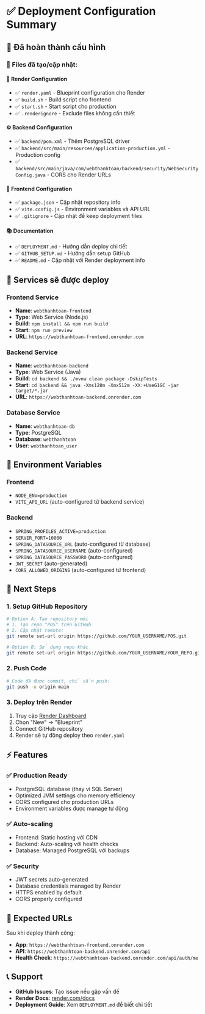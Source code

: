 # ✅ Deployment Configuration Summary

## 🎯 Đã hoàn thành cấu hình

### 📁 Files đã tạo/cập nhật:

#### 🔧 Render Configuration
- ✅ `render.yaml` - Blueprint configuration cho Render
- ✅ `build.sh` - Build script cho frontend
- ✅ `start.sh` - Start script cho production
- ✅ `.renderignore` - Exclude files không cần thiết

#### ⚙️ Backend Configuration
- ✅ `backend/pom.xml` - Thêm PostgreSQL driver
- ✅ `backend/src/main/resources/application-production.yml` - Production config
- ✅ `backend/src/main/java/com/webthanhtoan/backend/security/WebSecurityConfig.java` - CORS cho Render URLs

#### 🎨 Frontend Configuration
- ✅ `package.json` - Cập nhật repository info
- ✅ `vite.config.js` - Environment variables và API URL
- ✅ `.gitignore` - Cập nhật để keep deployment files

#### 📚 Documentation
- ✅ `DEPLOYMENT.md` - Hướng dẫn deploy chi tiết
- ✅ `GITHUB_SETUP.md` - Hướng dẫn setup GitHub
- ✅ `README.md` - Cập nhật với Render deployment info

## 🚀 Services sẽ được deploy

### Frontend Service
- **Name**: `webthanhtoan-frontend`
- **Type**: Web Service (Node.js)
- **Build**: `npm install && npm run build`
- **Start**: `npm run preview`
- **URL**: `https://webthanhtoan-frontend.onrender.com`

### Backend Service
- **Name**: `webthanhtoan-backend`
- **Type**: Web Service (Java)
- **Build**: `cd backend && ./mvnw clean package -DskipTests`
- **Start**: `cd backend && java -Xms128m -Xmx512m -XX:+UseG1GC -jar target/*.jar`
- **URL**: `https://webthanhtoan-backend.onrender.com`

### Database Service
- **Name**: `webthanhtoan-db`
- **Type**: PostgreSQL
- **Database**: `webthanhtoan`
- **User**: `webthanhtoan_user`

## 🔗 Environment Variables

### Frontend
- `NODE_ENV=production`
- `VITE_API_URL` (auto-configured từ backend service)

### Backend
- `SPRING_PROFILES_ACTIVE=production`
- `SERVER_PORT=10000`
- `SPRING_DATASOURCE_URL` (auto-configured từ database)
- `SPRING_DATASOURCE_USERNAME` (auto-configured)
- `SPRING_DATASOURCE_PASSWORD` (auto-configured)
- `JWT_SECRET` (auto-generated)
- `CORS_ALLOWED_ORIGINS` (auto-configured từ frontend)

## 🔄 Next Steps

### 1. Setup GitHub Repository
```bash
# Option A: Tạo repository mới
# 1. Tạo repo "POS" trên GitHub
# 2. Cập nhật remote:
git remote set-url origin https://github.com/YOUR_USERNAME/POS.git

# Option B: Sử dụng repo khác
git remote set-url origin https://github.com/YOUR_USERNAME/YOUR_REPO.git
```

### 2. Push Code
```bash
# Code đã được commit, chỉ cần push:
git push -u origin main
```

### 3. Deploy trên Render
1. Truy cập [Render Dashboard](https://dashboard.render.com)
2. Chọn "New" → "Blueprint"
3. Connect GitHub repository
4. Render sẽ tự động deploy theo `render.yaml`

## ⚡ Features

### ✅ Production Ready
- PostgreSQL database (thay vì SQL Server)
- Optimized JVM settings cho memory efficiency
- CORS configured cho production URLs
- Environment variables được manage tự động

### ✅ Auto-scaling
- Frontend: Static hosting với CDN
- Backend: Auto-scaling với health checks
- Database: Managed PostgreSQL với backups

### ✅ Security
- JWT secrets auto-generated
- Database credentials managed by Render
- HTTPS enabled by default
- CORS properly configured

## 🎯 Expected URLs

Sau khi deploy thành công:
- **App**: `https://webthanhtoan-frontend.onrender.com`
- **API**: `https://webthanhtoan-backend.onrender.com/api`
- **Health Check**: `https://webthanhtoan-backend.onrender.com/api/auth/me`

## 📞 Support

- **GitHub Issues**: Tạo issue nếu gặp vấn đề
- **Render Docs**: [render.com/docs](https://render.com/docs)
- **Deployment Guide**: Xem `DEPLOYMENT.md` để biết chi tiết